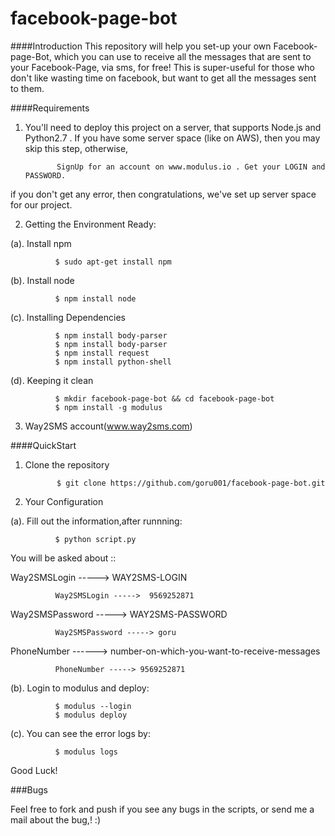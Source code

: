 # facebook-page-bot

####Introduction
This repository will help you set-up your own Facebook-page-Bot, which you can use to receive all the messages that are sent to your Facebook-Page, via sms, for free! This is super-useful for those who don't like wasting time on facebook, but want to get all the messages sent to them.  

####Requirements
1. You'll need to deploy this project on a server, that supports Node.js and Python2.7 . If you have some server space (like on AWS), then you may skip this step, otherwise, 

              SignUp for an account on www.modulus.io . Get your LOGIN and PASSWORD. 
              
  if you don't get any error, then congratulations, we've set up server space for our project.
  
2. Getting the Environment Ready:

(a). Install npm
              
              $ sudo apt-get install npm 

(b). Install node
            
              $ npm install node
              
(c). Installing Dependencies
              
              $ npm install body-parser
              $ npm install body-parser
              $ npm install request 
              $ npm install python-shell
              
(d). Keeping it clean

              $ mkdir facebook-page-bot && cd facebook-page-bot
              $ npm install -g modulus
              
              
3. Way2SMS account(www.way2sms.com)

####QuickStart

1. Clone the repository

              $ git clone https://github.com/goru001/facebook-page-bot.git
              
2. Your Configuration

(a). Fill out the information,after runnning:
  
              $ python script.py
              
You will be asked about ::
     
Way2SMSLogin -----> WAY2SMS-LOGIN 
     
              Way2SMSLogin ----->  9569252871
              
Way2SMSPassword -----> WAY2SMS-PASSWORD

              Way2SMSPassword -----> goru
              
PhoneNumber ------> number-on-which-you-want-to-receive-messages

              PhoneNumber -----> 9569252871
              
(b). Login to modulus and deploy:

              $ modulus --login
              $ modulus deploy
              
(c). You can see the error logs by:

              $ modulus logs
              
              
Good Luck!

###Bugs

Feel free to fork and push if you see any bugs in the scripts, or send me a mail about the bug,! :)
